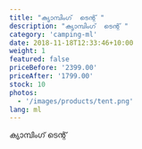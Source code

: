 ```yaml
---
title: "ക്യാമ്പിംഗ്  ടെന്റ് "
description: "ക്യാമ്പിംഗ്  ടെന്റ് "
category: 'camping-ml'
date: 2018-11-18T12:33:46+10:00
weight: 1
featured: false
priceBefore: '2399.00'
priceAfter: '1799.00'
stock: 10
photos: 
  - '/images/products/tent.png'
lang: ml
---
```


ക്യാമ്പിംഗ്  ടെന്റ് 